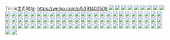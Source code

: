 Tiiiiiix主页地址: https://weibo.com/u/5391402508 
![](https://wx4.sinaimg.cn/mw2000/005SRM4Yly1h8nooxcgetj324g184486.jpg) 
![](https://wx4.sinaimg.cn/mw2000/005SRM4Yly1h8noowztkbj30n01dsgzh.jpg) 
![](https://wx4.sinaimg.cn/mw2000/005SRM4Yly1h8bsrzvngqj33402c0b2a.jpg) 
![](https://wx4.sinaimg.cn/mw2000/005SRM4Yly1h8bss1crqbj31ng27ekjl.jpg) 
![](https://wx4.sinaimg.cn/mw2000/005SRM4Yly1h7y23fao0mj30hl13kn0n.jpg) 
![](https://wx4.sinaimg.cn/mw2000/005SRM4Yly1h7y23fj8a9j30ht131myw.jpg) 
![](https://wx4.sinaimg.cn/mw2000/005SRM4Yly1h7vcqnz82lj31790u0adl.jpg) 
![](https://wx4.sinaimg.cn/mw2000/005SRM4Yly1h7iy0uunf0j30n01ds1kx.jpg) 
![](https://wx4.sinaimg.cn/mw2000/005SRM4Yly1h72r7gcfwwj329032mkjl.jpg) 
![](https://wx4.sinaimg.cn/mw2000/005SRM4Yly1h72r88iuotj32262mvnpd.jpg) 
![](https://wx4.sinaimg.cn/mw2000/005SRM4Yly1h72ren8kf4j32fn1u7b2a.jpg) 
![](https://wx4.sinaimg.cn/mw2000/005SRM4Yly1h72r7sswl7j31p621j7wi.jpg) 
![](https://wx4.sinaimg.cn/mw2000/005SRM4Yly1h72r7ht3mwj31o21ad7wh.jpg) 
![](https://wx4.sinaimg.cn/mw2000/005SRM4Yly1h72r7bepbxj32x6220440.jpg) 
![](https://wx4.sinaimg.cn/mw2000/005SRM4Yly1h72r7ld730j31tq1kmb29.jpg) 
![](https://wx4.sinaimg.cn/mw2000/005SRM4Yly1h72r7kbsn5j32301o0wlh.jpg) 
![](https://wx4.sinaimg.cn/mw2000/005SRM4Yly1h72r7ti4idj32801o0e81.jpg) 
![](https://wx4.sinaimg.cn/mw2000/005SRM4Yly1h72rfn7xkxj34n433ku11.jpg) 
![](https://wx4.sinaimg.cn/mw2000/005SRM4Yly1h72rg7hd2lj30n01dshdt.jpg) 
![](https://wx4.sinaimg.cn/mw2000/005SRM4Yly1h72rg5mqp1j30mz0yyare.jpg) 
![](https://wx4.sinaimg.cn/mw2000/005SRM4Yly1h72rgzs9l1j334022qqdj.jpg) 
![](https://wx4.sinaimg.cn/mw2000/005SRM4Yly1h6zv6gq319j32801o0k1v.jpg) 
![](https://wx4.sinaimg.cn/mw2000/005SRM4Yly1h6zv6fi1q3j32801o0ajo.jpg) 
![](https://wx4.sinaimg.cn/mw2000/005SRM4Yly1h6zdagk7i2j30k10tb7at.jpg) 
![](https://wx4.sinaimg.cn/mw2000/005SRM4Yly1h6zdah02gqj30gc0l1ta1.jpg) 
![](https://wx4.sinaimg.cn/mw2000/005SRM4Yly1h645pnafx0j323v2v5jt9.jpg) 
![](https://wx4.sinaimg.cn/mw2000/005SRM4Yly1h645pv8p9tj32c0340b29.jpg) 
![](https://wx4.sinaimg.cn/mw2000/005SRM4Yly1h645qzd4ywj33402c0e81.jpg) 
![](https://wx4.sinaimg.cn/mw2000/005SRM4Yly1h645psyzloj31tz1c8x6p.jpg) 
![](https://wx4.sinaimg.cn/mw2000/005SRM4Yly1h645pp42amj31o0280k00.jpg) 
![](https://wx4.sinaimg.cn/mw2000/005SRM4Yly1h645pqoqvkj31o028010k.jpg) 
![](https://wx4.sinaimg.cn/mw2000/005SRM4Yly1h645pm17syj323m1nsqtw.jpg) 
![](https://wx4.sinaimg.cn/mw2000/005SRM4Yly1h645s7bc38j32591nzkjl.jpg) 
![](https://wx4.sinaimg.cn/mw2000/005SRM4Yly1h645sttxe5j32af1oukjm.jpg) 
![](https://wx4.sinaimg.cn/mw2000/005SRM4Yly1h5dhcgb7fkj334022mb2a.jpg) 
![](https://wx4.sinaimg.cn/mw2000/005SRM4Yly1h5dhab588gj323u35snpf.jpg) 
![](https://wx4.sinaimg.cn/mw2000/005SRM4Yly1h5dhcd9n0vj335s23ub2c.jpg) 
![](https://wx4.sinaimg.cn/mw2000/005SRM4Yly1h5dhausrfxj322k3574qq.jpg) 
![](https://wx4.sinaimg.cn/mw2000/005SRM4Yly1h5dhaeprmrj3223340x6q.jpg) 
![](https://wx4.sinaimg.cn/mw2000/005SRM4Yly1h5dhdoahgjj335s22ju0y.jpg) 
![](https://wx4.sinaimg.cn/mw2000/005SRM4Yly1h5dhcreo9yj323u35skjm.jpg) 
![](https://wx4.sinaimg.cn/mw2000/005SRM4Yly1h5dhdwcpomj335s23u4qr.jpg) 
![](https://wx4.sinaimg.cn/mw2000/005SRM4Yly1h5dhdevr01j323u35sb2b.jpg) 
![](https://wx4.sinaimg.cn/mw2000/005SRM4Yly1h5dheb995fj33gg56ox6t.jpg) 
![](https://wx4.sinaimg.cn/mw2000/005SRM4Yly1h5dhehp5bsj31ze35s1ky.jpg) 
![](https://wx4.sinaimg.cn/mw2000/005SRM4Yly1h5dhepmm7wj356o3gghe0.jpg) 
![](https://wx4.sinaimg.cn/mw2000/005SRM4Ygy1h3ai1okg12j33402c01kz.jpg) 
![](https://wx4.sinaimg.cn/mw2000/005SRM4Ygy1h33xr7htozj32c03407wi.jpg) 
![](https://wx4.sinaimg.cn/mw2000/005SRM4Ygy1h33xrbsxcyj32c0340x6p.jpg) 
![](https://wx4.sinaimg.cn/mw2000/005SRM4Ygy1h33xre31emj32c0340hdu.jpg) 
![](https://wx4.sinaimg.cn/mw2000/005SRM4Ygy1h33xrg8r2nj32c03401ky.jpg) 
![](https://wx4.sinaimg.cn/mw2000/005SRM4Ygy1h33xm32iinj30j10g8mzq.jpg) 
![](https://wx4.sinaimg.cn/mw2000/005SRM4Ygy1h2xrbd02uoj32c0340u0y.jpg) 
![](https://wx4.sinaimg.cn/mw2000/005SRM4Ygy1h2us78ii4mj32c030l1l1.jpg) 
![](https://wx4.sinaimg.cn/mw2000/005SRM4Ygy1h2us74z653j323p2nd7wl.jpg) 
![](https://wx4.sinaimg.cn/mw2000/005SRM4Ygy1h2us6zz66bj332f2bf1l0.jpg) 
![](https://wx4.sinaimg.cn/mw2000/005SRM4Ygy1h2us70yihij31971ggtln.jpg) 
![](https://wx4.sinaimg.cn/mw2000/005SRM4Ygy1h2us7bjchvj31o02804qp.jpg) 
![](https://wx4.sinaimg.cn/mw2000/005SRM4Ygy1h2ush7i0dbj31o0280b29.jpg) 
![](https://wx4.sinaimg.cn/mw2000/005SRM4Ygy1h2thi1jrhhj312s0u0dz8.jpg) 
![](https://wx4.sinaimg.cn/mw2000/005SRM4Ygy1h2thizbkjdj30q30mh11y.jpg) 
![](https://wx4.sinaimg.cn/mw2000/005SRM4Ygy1h2thjbz2c5j30mi0u049j.jpg) 
![](https://wx4.sinaimg.cn/mw2000/005SRM4Ygy1h2thjvsltsj30mi0u0jz5.jpg) 
![](https://wx4.sinaimg.cn/mw2000/005SRM4Ygy1h2thkclwrmj30mi0u014j.jpg) 
![](https://wx4.sinaimg.cn/mw2000/005SRM4Ygy1h2thl780t2j30mi0u0k3f.jpg) 
![](https://wx4.sinaimg.cn/mw2000/005SRM4Ygy1h2thlr9861j31400u04ds.jpg) 
![](https://wx4.sinaimg.cn/mw2000/005SRM4Ygy1h2thm05zq4j30ty0y8qfp.jpg) 
![](https://wx4.sinaimg.cn/mw2000/005SRM4Ygy1h2thmxo3rdj315m0u2x3b.jpg) 
![](https://wx4.sinaimg.cn/mw2000/005SRM4Ygy1h2thneh751j30mi0u0thy.jpg) 
![](https://wx4.sinaimg.cn/mw2000/005SRM4Ygy1h2thnrgjkdj30mi0u0gyw.jpg) 
![](https://wx4.sinaimg.cn/mw2000/005SRM4Ygy1h2thqkiysij30u012wnnn.jpg) 
![](https://wx4.sinaimg.cn/mw2000/005SRM4Ygy1h0fivfyekgj30u01hck4t.jpg) 
![](https://wx4.sinaimg.cn/mw2000/005SRM4Ygy1h033dxihuij33403407wk.jpg) 
![](https://wx4.sinaimg.cn/mw2000/005SRM4Ygy1h033e19196j330521wkjn.jpg) 
![](https://wx4.sinaimg.cn/mw2000/005SRM4Ygy1h01tp9l9kij31o0280hdt.jpg) 
![](https://wx4.sinaimg.cn/mw2000/005SRM4Ygy1h01tp5mn5rj31o0280b29.jpg) 
![](https://wx4.sinaimg.cn/mw2000/005SRM4Ygy1h01tp7pidij316o1kwtwu.jpg) 
![](https://wx4.sinaimg.cn/mw2000/005SRM4Ygy1gzzs4zb2trj32c0340e85.jpg) 
![](https://wx4.sinaimg.cn/mw2000/005SRM4Ygy1gzzs4v0hejj32c0340b2c.jpg) 
![](https://wx4.sinaimg.cn/mw2000/005SRM4Ygy1gzzs767gg6j30u015ck5t.jpg) 
![](https://wx4.sinaimg.cn/mw2000/005SRM4Ygy1gzgd4f8836j33402c0he0.jpg) 
![](https://wx4.sinaimg.cn/mw2000/005SRM4Ygy1gzb9rvj70sj32c0340u0y.jpg) 
![](https://wx4.sinaimg.cn/mw2000/005SRM4Ygy1gyk09ejyi7j30hq15sgnr.jpg) 
![](https://wx4.sinaimg.cn/mw2000/005SRM4Ygy1gyk09bo97kj32c0340x6t.jpg) 
![](https://wx4.sinaimg.cn/mw2000/005SRM4Ygy1gyk09fbrnrj30kh14ytdi.jpg) 
![](https://wx4.sinaimg.cn/mw2000/005SRM4Ygy1gyk09q3no3j30hi16fjue.jpg) 

